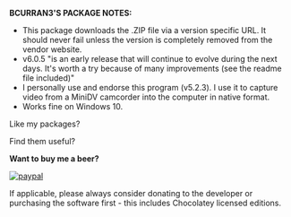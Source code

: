 **BCURRAN3'S PACKAGE NOTES:**

* This package downloads the .ZIP file via a version specific URL. It should never fail unless the version is completely removed from the vendor website.
* v6.0.5 "is an early release that will continue to evolve during the next days. It's worth a try because of many improvements (see the readme file included)"
* I personally use and endorse this program (v5.2.3). I use it to capture video from a MiniDV camcorder into the computer in native format.
* Works fine on Windows 10.

Like my packages? 

Find them useful?

**Want to buy me a beer?**

[![paypal](https://www.paypalobjects.com/en_US/i/btn/btn_donateCC_LG.gif)](https://www.paypal.com/cgi-bin/webscr?cmd=_s-xclick&hosted_button_id=4ECL3UCG5CGB6)

If applicable, please always consider donating to the developer or purchasing the software first - this includes Chocolatey licensed editions. 

